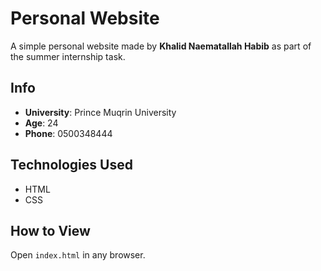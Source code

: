 # Personal Website

A simple personal website made by **Khalid Naematallah Habib** as part of the summer internship task.

## Info
- **University**: Prince Muqrin University  
- **Age**: 24  
- **Phone**: 0500348444

## Technologies Used
- HTML
- CSS

## How to View
Open `index.html` in any browser.
